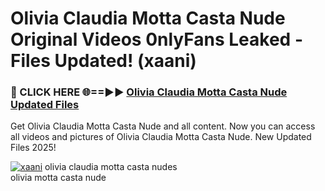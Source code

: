 # Olivia Claudia Motta Casta Nude Original Videos 0nlyFans Leaked - Files Updated! (xaani)

<h3>🔴 CLICK HERE 🌐==►► <a href="https://tinyurl.com/52m3yx9h" rel="nofollow">Olivia Claudia Motta Casta Nude Updated Files</a></h3>

Get Olivia Claudia Motta Casta Nude and all content. Now you can access all videos and pictures of Olivia Claudia Motta Casta Nude. New Updated Files 2025!

[![xaani](https://i.imgur.com/TnHtlc8.gif)](https://tinyurl.com/52m3yx9h)
olivia claudia motta casta nudes<br>
olivia motta casta nude